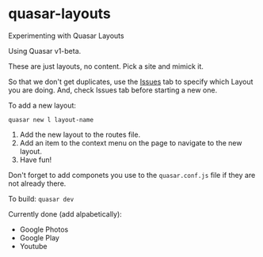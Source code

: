 # quasar-layouts
Experimenting with Quasar Layouts

Using Quasar v1-beta.

These are just layouts, no content. Pick a site and mimick it.

So that we don't get duplicates, use the [Issues](https://github.com/hawkeye64/quasar-layouts/issues) tab to specify which Layout you are doing. And, check Issues tab before starting a new one.

To add a new layout:
```
quasar new l layout-name
```

1) Add the new layout to the routes file.
2) Add an item to the context menu on the page to navigate to the new layout.
3) Have fun!

Don't forget to add componets you use to the `quasar.conf.js` file if they are not already there.

To build: `quasar dev`

Currently done (add alpabetically):
- Google Photos
- Google Play
- Youtube
